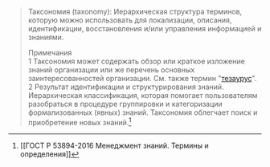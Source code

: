 >Таксономия (taxonomy): Иерархическая структура терминов, которую можно использовать для локализации, описания, идентификации, восстановления и/или управления информацией и знаниями.  
  >
>Примечания  
>1 Таксономия может содержать обзор или краткое изложение знаний организации или же перечень основных заинтересованностей организации. См. также термин "[тезаурус](Тезаурус.md)".  
>2 Результат идентификации и структурирования знаний. Иерархическая классификация, которая помогает пользователям разобраться в процедуре группировки и категоризации формализованных (явных) знаний. Таксономия облегчает поиск и приобретение новых знаний.[^1]

[^1]:[[ГОСТ Р 53894-2016 Менеджмент знаний. Термины и определения]]